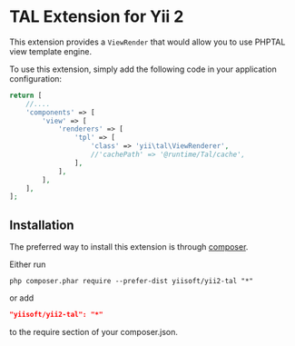 TAL Extension for Yii 2
=======================

This extension provides a `ViewRender` that would allow you to use PHPTAL view template engine.

To use this extension, simply add the following code in your application configuration:

```php
return [
    //....
    'components' => [
        'view' => [
            'renderers' => [
                'tpl' => [
                    'class' => 'yii\tal\ViewRenderer',
                    //'cachePath' => '@runtime/Tal/cache',
                ],
            ],
        ],
    ],
];
```

Installation
------------

The preferred way to install this extension is through [composer](http://getcomposer.org/download/).

Either run

```
php composer.phar require --prefer-dist yiisoft/yii2-tal "*"
```

or add

```json
"yiisoft/yii2-tal": "*"
```

to the require section of your composer.json.